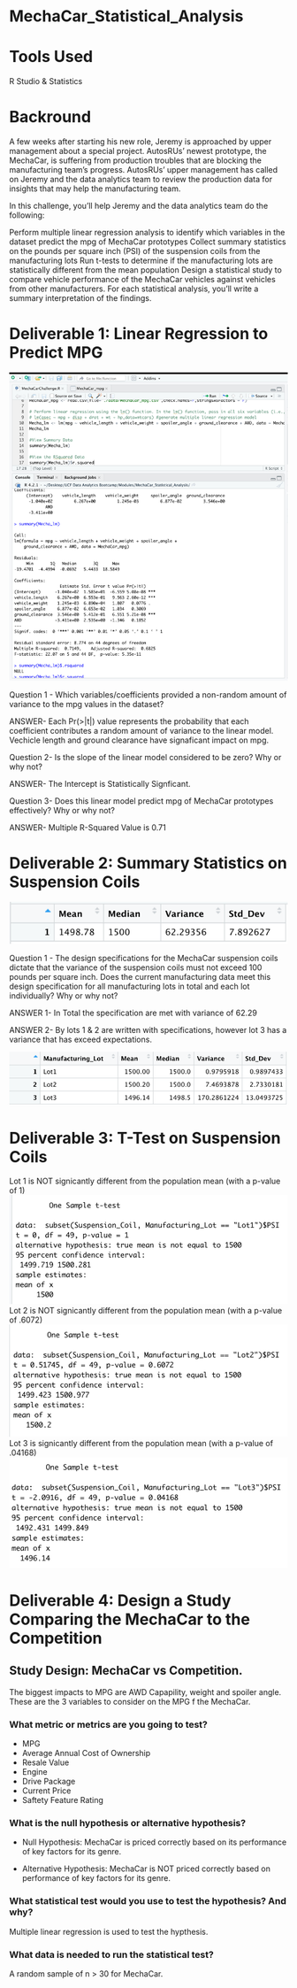 # MechaCar_Statistical_Analysis

# Tools Used

R Studio & Statistics 

# Backround

A few weeks after starting his new role, Jeremy is approached by upper management about a special project. AutosRUs’ newest prototype, the MechaCar, is suffering from production troubles that are blocking the manufacturing team’s progress. AutosRUs’ upper management has called on Jeremy and the data analytics team to review the production data for insights that may help the manufacturing team.

In this challenge, you’ll help Jeremy and the data analytics team do the following:

Perform multiple linear regression analysis to identify which variables in the dataset predict the mpg of MechaCar prototypes
Collect summary statistics on the pounds per square inch (PSI) of the suspension coils from the manufacturing lots
Run t-tests to determine if the manufacturing lots are statistically different from the mean population
Design a statistical study to compare vehicle performance of the MechaCar vehicles against vehicles from other manufacturers. For each statistical analysis, you’ll write a summary interpretation of the findings.

# Deliverable 1: Linear Regression to Predict MPG

![mechacar_deliverable1.png](./images/mechacar_deliverable1.png)

Question 1 - Which variables/coefficients provided a non-random amount of variance to the mpg values in the dataset?

ANSWER- Each Pr(>|t|) value represents the probability that each coefficient contributes a random amount of variance to the linear model.
Vechicle length and ground clearance have signaficant impact on mpg.

Question 2- Is the slope of the linear model considered to be zero? Why or why not?

ANSWER- The Intercept is Statistically Signficant.

Question 3- Does this linear model predict mpg of MechaCar prototypes effectively? Why or why not?

ANSWER- Multiple R-Squared Value is 0.71

# Deliverable 2: Summary Statistics on Suspension Coils

![total_summary_PSI.png](images/total_summary_PSI.png)

Question 1 - The design specifications for the MechaCar suspension coils dictate that the variance of the suspension coils must not exceed 100 pounds per square inch. Does the current manufacturing data meet this design specification for all manufacturing lots in total and each lot individually? Why or why not?

ANSWER 1- In Total the specification are met with variance of 62.29

ANSWER 2- By lots 1 & 2 are written with specifications, however lot 3 has a variance that has exceed expectations.

![lot_summary.png](images/lot_summary.png)

# Deliverable 3: T-Test on Suspension Coils
Lot 1 is NOT signicantly different from the population mean (with a p-value of 1)
![t_test_lot_1.png](images/t_test_lot_1.png)
Lot 2 is NOT signicantly different from the population mean (with a p-value of .6072)
![t_test_lot_2.png](images/t_test_lot_2.png)
Lot 3 is signicantly different from the population mean (with a p-value of .04168)
![t_test_lot_3.png](images/t_test_lot_3.png)


# Deliverable 4: Design a Study Comparing the MechaCar to the Competition

## Study Design: MechaCar vs Competition.

The biggest impacts to MPG are AWD Capapility, weight and spoiler angle.  These are the 3 variables to consider on the MPG f the MechaCar.


### What metric or metrics are you going to test? 

* MPG
* Average Annual Cost of Ownership
* Resale Value
* Engine
* Drive Package
* Current Price
* Saftety Feature Rating

### What is the null hypothesis or alternative hypothesis?

* Null Hypothesis: MechaCar is priced correctly based on its performance of key factors for its genre.

* Alternative Hypothesis: MechaCar is NOT priced correctly based on performance of key factors for its genre.

### What statistical test would you use to test the hypothesis? And why?

Multiple linear regression is used to test the hypthesis. 

### What data is needed to run the statistical test? 

A random sample of n > 30 for MechaCar.


